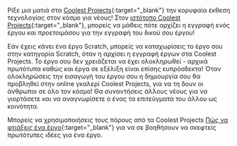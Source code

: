 Ρίξε μια ματιά στα [Coolest Projects](https://coolestprojects.org/){:target="_blank"} την κορυφαία έκθεση τεχνολογίας στον κόσμο για νέους! Στον [ιστότοπο Coolest Projects](https://coolestprojects.org/){:target="_blank"}, μπορείς να μάθεις πότε αρχίζει η εγγραφή ενός έργου και προετοιμάσου για την εγγραφή του δικού σου έργου!

Εάν έχεις κάνει ένα έργο Scratch, μπορείς να καταχωρίσεις το έργο σου στην κατηγορία Scratch, όταν η αρχίσει η εγγραφή έργων στα Coolest Projects. Το έργο σου δεν χρειάζεται να έχει ολοκληρωθεί - αρχικά πρωτότυπα καθώς και έργα σε εξέλιξη είναι επίσης ευπρόσδεκτα! Όταν ολοκληρώσεις την εισαγωγή του έργου σου η δημιουργία σου θα προβληθεί στην online γκαλερί Coolest Projects, για να τη δουν οι άνθρωποι σε όλο τον κόσμο! Θα συναντήσεις άλλους νέους για να γιορτάσετε και να αναγνωρίσετε ο ένας τα επιτεύγματα του άλλου ως κοινότητα.

Μπορείς να χρησιμοποιήσεις τους πόρους από τα Coolest Projects [Πώς να φτιάξεις ένα έργο](https://coolestprojects.org/2020/03/31/how-to-make-a-project-workbook-and-additional-resources/){:target="_blank"} για να σε βοηθήσουν να σκεφτείς πρωτότυπες ιδέες για ένα έργο.

